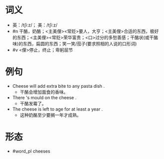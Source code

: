 # 词义
- 英：/tʃiːz/； 美：/tʃiːz/
- #n 干酪，奶酪；<主美俚><常贬>要人，大亨；<主美俚>合适的东西，极好的东西；<主美俚><常贬>荣华富贵；<口>过分的多愁善感；干酪状(或干酪味)的东西，扁圆的东西；笑一笑/茄子(要求照相的人说的口形词)
- #v <俚>停止，终止；卑躬屈节
# 例句
- Cheese will add extra bite to any pasta dish .
	- 干酪会增加面食的香味。
- There 's mould on the cheese .
	- 干酪发霉了。
- The cheese is left to age for at least a year .
	- 这种奶酪至少要搁一年才成熟。
# 形态
- #word_pl cheeses
